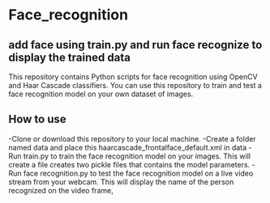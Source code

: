 # Face_recognition
## add face using train.py and run face recognize to display the trained data 
This repository contains Python scripts for face recognition using OpenCV and Haar Cascade classifiers. You can use this repository to train and test a face recognition model on your own dataset of images.
## How to use
-Clone or download this repository to your local machine.
-Create a folder named data and place this haarcascade_frontalface_default.xml in data 
-Run train.py to train the face recognition model on your images. This will create a file creates two pickle files that contains the model parameters.
-Run face recognition.py to test the face recognition model on a live video stream from your webcam. This will display the name of the person recognized on the video frame,
